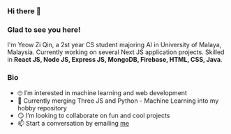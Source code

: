 <!-- <img height="180rem" width="100%" src="https://github.com/halfrost/halfrost/blob/master/icons/header_.png?raw=true" /> -->

### Hi there 👋 
<!-- ![visitors](https://visitor-badge.glitch.me/badge?page_id=page.id) -->

### Glad to see you here! 

I'm Yeow Zi Qin, a 2st year CS student majoring AI in University of Malaya, Malaysia. Currently working on several Next JS application projects. Skilled in <strong>React JS, Node JS, Express JS, MongoDB, Firebase, HTML, CSS, Java</strong>. 


### Bio

<ul>
<li> 🙄 I’m interested in machine learning and web development </li>
<li> 🏁 Currently merging Three JS and Python - Machine Learning into my hobby repository</li>
<li> 😏 I’m looking to collaborate on fun and cool projects </li>
<li> 📫 Start a conversation by emailing <a href="mailto:ziqinyeow@gmail.com">me</a> </li>
</ul>
<br>
<!-- 

<div style="display=flex">
<img height="180em" src="https://github-readme-stats.vercel.app/api?username=ziqinyeow&show_icons=true&hide_border=true&&count_private=true&include_all_commits=true" />
<a href="https://app.daily.dev/ziq"><img src="https://api.daily.dev/devcards/aa7d7c9eb58d4daa826eb196dd27538e.png?r=s4e" width="400" alt="Yeow Zi Qin's Dev Card"/></a>
</div> -->

<!-- ![Top Langs](https://github-readme-stats.vercel.app/api/top-langs/?username=ziqinyeow&langs_count=8&layout=compact&theme=dracula&hide_border=true) -->
